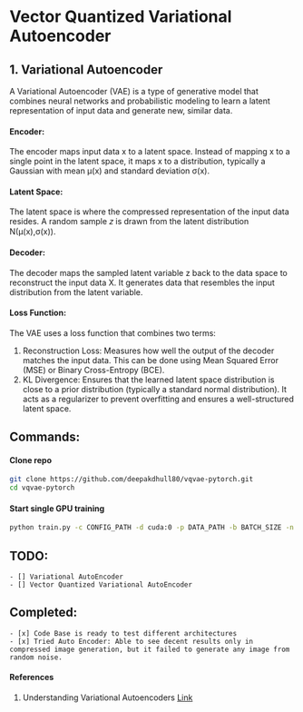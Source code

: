 # Vector Quantized Variational Autoencoder

## 1. Variational Autoencoder

A Variational Autoencoder (VAE) is a type of generative model that combines neural networks and probabilistic modeling to learn a latent representation of input data and generate new, similar data.

#### Encoder:

The encoder maps input data x to a latent space.
Instead of mapping x to a single point in the latent space, it maps x to a distribution, typically a Gaussian with mean μ(x) and standard deviation σ(x).
#### Latent Space:

The latent space is where the compressed representation of the input data resides.
A random sample 𝑧 is drawn from the latent distribution N(μ(x),σ(x)).

#### Decoder:
The decoder maps the sampled latent variable z back to the data space to reconstruct the input data X.
It generates data that resembles the input distribution from the latent variable.
#### Loss Function:

The VAE uses a loss function that combines two terms:
1. Reconstruction Loss: Measures how well the output of the decoder matches the input data. This can be done using Mean Squared Error (MSE) or Binary Cross-Entropy (BCE).
2. KL Divergence: Ensures that the learned latent space distribution is close to a prior distribution (typically a standard normal distribution). It acts as a regularizer to prevent overfitting and ensures a well-structured latent space.

## Commands:

#### Clone repo
```bash
git clone https://github.com/deepakdhull80/vqvae-pytorch.git
cd vqvae-pytorch
```

#### Start single GPU training
```bash
python train.py -c CONFIG_PATH -d cuda:0 -p DATA_PATH -b BATCH_SIZE -n NUM_WORKERS -e EPOCHS
```

## TODO:
    - [] Variational AutoEncoder
    - [] Vector Quantized Variational AutoEncoder

## Completed:
    - [x] Code Base is ready to test different architectures
    - [x] Tried Auto Encoder: Able to see decent results only in compressed image generation, but it failed to generate any image from random noise.

#### References
1. Understanding Variational Autoencoders [Link](https://towardsdatascience.com/understanding-variational-autoencoders-vaes-f70510919f73)

